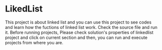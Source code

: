# LikedList
This project is about linked list and you can use this project to see codes and learn how the fuctions of linked list work.
Check the source file and run it.
Before running projects, Please check solution's properties of linkedlist project and click on current section and then, you can run and execute projects from where you are.
